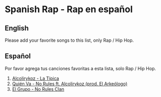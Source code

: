 # Spanish Rap - Rap en español

## English
Please add your favorite songs to this list, only Rap / Hip Hop. 

## Español
Por favor agrega tus canciones favoritas a esta lista, solo Rap / Hip Hop. 

1. [Alcolirykoz - La Típica](https://www.youtube.com/watch?v=LqoVJPFAbf4)
2. [Quién Va - No Rules ft. Alcolirykoz (prod. El Arkeólogo)](https://www.youtube.com/watch?v=mF_8BMwhH5A)
3. [El Grupo - No Rules Clan](https://www.youtube.com/watch?v=iqALezmiBnM)
